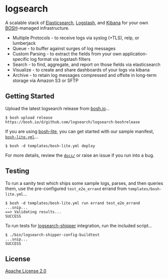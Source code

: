 # logsearch

A scalable stack of [Elasticsearch](http://www.elasticsearch.org/overview/elasticsearch/),
[Logstash](http://www.elasticsearch.org/overview/logstash/), and
[Kibana](http://www.elasticsearch.org/overview/kibana/) for your
own [BOSH](http://docs.cloudfoundry.org/bosh/)-managed infrastructure.

 * Multiple Protocols - to receive logs via syslog (+TLS), relp, or lumberjack
 * Queue - to buffer against surges of log messages
 * Custom Parsing - to extract the fields from your own application-specific
   log format via logstash filters
 * Search - to find, aggregate, and report on those fields via elasticsearch
 * Visualize - to create and share dashboards of your logs via kibana
 * Archive - to retain log messages compressed and offsite in long-term storage
   via Amazon S3 or SFTP


## Getting Started

Upload the latest logsearch release from [bosh.io](https://bosh.io)...

    $ bosh upload release https://bosh.io/d/github.com/logsearch/logsearch-boshrelease

If you are using [bosh-lite](https://github.com/cloudfoundry/bosh-lite), you can
get started with our sample manifest, [`bosh-lite.yml`](./templates/bosh-lite.yml)...

    $ bosh -d templates/bosh-lite.yml deploy

For more details, review the [`docs/`](http://www.logsearch.io/docs/boshrelease/)
or raise an issue if you run into a bug.


## Testing

To run a sanity test which ships some sample logs, parses, and then queries them,
use the pre-configured `test_e2e_errand` errand from `templates/bosh-lite.yml`...

    $ bosh -d templates/bosh-lite.yml run errand test_e2e_errand
    ...snip...
    ==> Validating results...
    SUCCESS

To run tests for [logsearch-shipper](https://github.com/logsearch/logsearch-shipper-boshrelease)
integration, run the included script...

    $ ./bin/logsearch-shipper-config-buildtest
    ...snip...
    SUCCESS


## License

[Apache License 2.0](./LICENSE)
